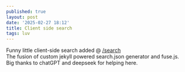 ```yaml
---
published: true
layout: post
date: '2025-02-27 18:12'
title: Client side search
tags: luv 
---
```

Funny little client-side search added @ [/search](/search)  
The fusion of custom jekyll powered search.json generator and fuse.js.  
Big thanks to chatGPT and deepseek for helping here.
